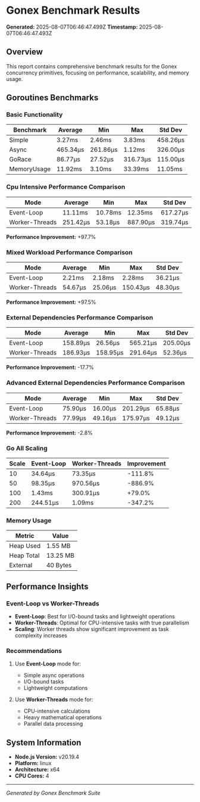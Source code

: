 # Gonex Benchmark Results

**Generated:** 2025-08-07T06:46:47.499Z
**Timestamp:** 2025-08-07T06:46:47.493Z

## Overview

This report contains comprehensive benchmark results for the Gonex concurrency primitives, focusing on performance, scalability, and memory usage.

## Goroutines Benchmarks

### Basic Functionality

| Benchmark   | Average  | Min      | Max      | Std Dev  |
| ----------- | -------- | -------- | -------- | -------- |
| Simple      | 3.27ms   | 2.46ms   | 3.83ms   | 458.26μs |
| Async       | 465.34μs | 261.86μs | 1.12ms   | 326.00μs |
| GoRace      | 86.77μs  | 27.52μs  | 316.73μs | 115.00μs |
| MemoryUsage | 11.92ms  | 3.10ms   | 33.39ms  | 11.05ms  |
### Cpu Intensive Performance Comparison

| Mode | Average | Min | Max | Std Dev |
|------|---------|-----|-----|---------|
| Event-Loop | 11.11ms | 10.78ms | 12.35ms | 617.27μs |
| Worker-Threads | 251.42μs | 53.18μs | 887.90μs | 319.74μs |

**Performance Improvement:** +97.7%

### Mixed Workload Performance Comparison

| Mode | Average | Min | Max | Std Dev |
|------|---------|-----|-----|---------|
| Event-Loop | 2.21ms | 2.18ms | 2.28ms | 36.21μs |
| Worker-Threads | 54.67μs | 25.06μs | 150.43μs | 48.30μs |

**Performance Improvement:** +97.5%

### External Dependencies Performance Comparison

| Mode | Average | Min | Max | Std Dev |
|------|---------|-----|-----|---------|
| Event-Loop | 158.89μs | 26.56μs | 565.21μs | 205.00μs |
| Worker-Threads | 186.93μs | 158.95μs | 291.64μs | 52.36μs |

**Performance Improvement:** -17.7%

### Advanced External Dependencies Performance Comparison

| Mode | Average | Min | Max | Std Dev |
|------|---------|-----|-----|---------|
| Event-Loop | 75.90μs | 16.00μs | 201.29μs | 65.88μs |
| Worker-Threads | 77.99μs | 49.16μs | 175.97μs | 49.12μs |

**Performance Improvement:** -2.8%

### Go All Scaling

| Scale | Event-Loop | Worker-Threads | Improvement |
|-------|------------|-----------------|-------------|
| 10 | 34.64μs | 73.35μs | -111.8% |
| 50 | 98.35μs | 970.56μs | -886.9% |
| 100 | 1.43ms | 300.91μs | +79.0% |
| 200 | 244.51μs | 1.09ms | -347.2% |

### Memory Usage

| Metric | Value |
|--------|-------|
| Heap Used | 1.55 MB |
| Heap Total | 13.25 MB |
| External | 40 Bytes |



## Performance Insights

### Event-Loop vs Worker-Threads

- **Event-Loop**: Best for I/O-bound tasks and lightweight operations
- **Worker-Threads**: Optimal for CPU-intensive tasks with true parallelism
- **Scaling**: Worker threads show significant improvement as task complexity increases

### Recommendations

1. Use **Event-Loop** mode for:
   - Simple async operations
   - I/O-bound tasks
   - Lightweight computations

2. Use **Worker-Threads** mode for:
   - CPU-intensive calculations
   - Heavy mathematical operations
   - Parallel data processing

## System Information

- **Node.js Version:** v20.19.4
- **Platform:** linux
- **Architecture:** x64
- **CPU Cores:** 4

---

*Generated by Gonex Benchmark Suite*
